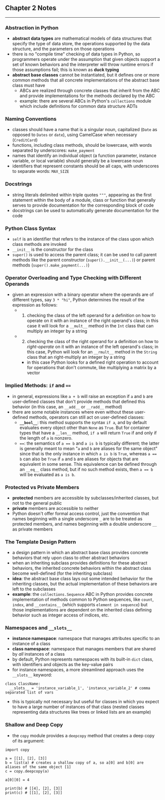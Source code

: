 ## Chapter 2 Notes

---

### Abstraction in Python

- **abstract data types** are mathematical models of data structures that specify the type of data store, the operations supported by the data structure, and the parameters on those operations
- there is no "compile time" checking of data types in Python, so programmers operate under the assumption that given objects support a set of known behaviors and the interpreter will throw runtime errors if those assumptions fail; this is known as **duck typing**
- **abstract base classes** cannot be instantiated, but it defines one or more common methods that all concrete implementations of the abstract base class must have
  - ABCs are realized through concrete classes that inherit from the ABC and provide implementations for the methods declared by the ABC
  - example: there are several ABCs in Python's `collections` module which include definitions for common data structure ADTs

### Naming Conventions

- classes should have a name that is a singular noun, capitalized (`Date` as opposed to `Dates` or `date`), using CamelCase when necessary (`CreditCard`)
- functions, including class methods, should be lowercase, with words separated by underscores: `make_payment`
- names that identify an individual object (a function parameter, instance variable, or local variable) should generally be a lowercase noun
- identifiers that represent constants should be all caps, with underscores to separate words: `MAX_SIZE`

### Docstrings

- string literals delimited within triple quotes `"""`, appearing as the first statement within the body of a module, class or function that generally serves to provide documentation for the corresponding block of code
- docstrings can be used to automatically generate documentation for the code

### Python Class Syntax

- `self` is an identifier that refers to the instance of the class upon which class methods are invoked
- `__init__` is the constructor for the class
- `super()` is used to access the parent class; it can be used to call parent methods like the parent constructor (`super().__init__(...)`) or parent methods (`super().make_payment(...)`)

### Operator Overloading and Type Checking with Different Operands

- given an expression with a binary operator where the operands are of different types, say `3 * "hi"`, Python determines the result of the expression as follows:
  - 1) checking the class of the left operand for a definition on how to operate on it with an instance of the right operand's class; in this case it will look for a `__mult__` method in the `Int` class that can multiply an integer by a string
  - 2) checking the class of the right operand for a definition on how to *right-operate* on it with an instance of the left operand's class; in this case, Python will look for an `__rmult__` method in the `String` class that an right-multiply an integer by a string
    - in this case Python looks for a defined right operation to account for operations that don't commute, like multiplying a matrix by a vector

### Implied Methods: `if` and `==`

- in general, expressions like `a + b` will raise an exception if `a` and `b` are user-defined classes that don't provide methods that defined this behavior (in this case, an `__add__` or `__radd__` method)
- there are some notable instances where even without these user-defined methods, operators can still act on user-defined classes:
  - **`__bool__`**: this method supports the syntax `if a`, and by default evaluates every object other than `None` as `True`. But for container types that have a `__len__` method, `if a` will return `True` if and only if the length of `a` is nonzero.
  - `==`: the semantics of `a == b` and `a is b` is typically different; the latter is generally meant to mean "`a` and `b` are aliases for the same object" since that is the only instance in which `a is b` is `True`, whereas `a == b` can also be `True` if `a` and `b` are aliases for objects that are equivalent in some sense. This equivalence can be defined through an `__eq__` class method, but if no such method exists, then `a == b` will be evaluated as `a is b`.

### Protected vs Private Members

- **protected** members are accessible by subclasses/inherited classes, but not to the general public
- **private** members are accessible to neither
- Python doesn't offer formal access control, just the convention that names beginning with a single underscore `_` are to be treated as protected members, and names beginning with a double underscore `__` as private members

### The Template Design Pattern

- a design pattern in which an abstract base class provides concrete behaviors that rely upon class to other abstract behaviors
- when an inheriting subclass provides definitions for these abstract behaviors, the inherited concrete behaviors within the abstract class become well-defined (for the inheriting subclass)
- **idea**: the abstract base class lays out some intended behavior for the inheriting classes, but the actual implementation of these behaviors are left to the subclasses
- **example**: the `collections.Sequence` ABC in Python provides concrete implementation of methods common to Python sequences, like `count`, `index`, and `__contains__` (which supports `element in sequence`) but those implementations are dependent on the inherited class defining behavior such as integer access of indices, etc.

### Namespaces and `__slots__`

- **instance namespace**: namespace that manages attributes specific to an instance of a class
- **class namespace**: namespace that manages members that are shared by *all* instances of a class
- by default, Python represents namespaces with its built-in `dict` class, with identifiers and objects as the key-value pairs
- for instance namespaces, a more streamlined approach uses the `__slots__` keyword:

```
class ClassName:
  __slots__ = 'instance_variable_1', 'instance_variable_2' # comma separated list of vars
```

- this is typically not necessary but useful for classes in which you expect to have a large number of instances of that class (nested classes representing data structures like trees or linked lists are an example)

### Shallow and Deep Copy

- the `copy` module provides a `deepcopy` method that creates a deep copy of its argument:

```
import copy

a = [[1], [2], [3]]
b = list(a) # creates a shallow copy of a, so a[0] and b[0] are aliases of the same object [1]
c = copy.deepcopy(a)

a[0][0] = 4

print(b) # [[4], [2], [3]]
print(c) # [[1], [2], [3]]
```